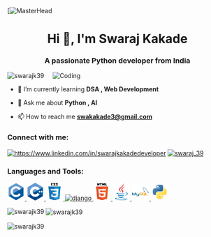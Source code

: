 [![MasterHead](https://lh3.googleusercontent.com/VQiRvifDYzNPHJ6t9wQ-GoHn6daoKBeAFm8mHmRhb075juxaH_q4B_HZb-fQCTn-fIHwylS3WJmRdkvk2SIaA_-MihO72ypk_DprZXGzkQ)

<h1 align="center">Hi 👋, I'm Swaraj Kakade</h1>
<h3 align="center">A passionate Python developer from India</h3>
<img align="right" alt="Coding" width="400" src="https://img.freepik.com/free-vector/hacker-operating-laptop-cartoon-icon-illustration-technology-icon-concept-isolated-flat-cartoon-style_138676-2387.jpg?size=626&ext=jpg">


<p align="left"> <img src="https://komarev.com/ghpvc/?username=swarajk39&label=Profile%20views&color=0e75b6&style=flat" alt="swarajk39" /> </p>

- 🌱 I’m currently learning **DSA , Web Development**

- 💬 Ask me about **Python , AI**

- 📫 How to reach me **swakakade3@gmail.com**

<h3 align="left">Connect with me:</h3>
<p align="left">
<a href="https://linkedin.com/in/https://www.linkedin.com/in/swarajkakadedeveloper" target="blank"><img align="center" src="https://raw.githubusercontent.com/rahuldkjain/github-profile-readme-generator/master/src/images/icons/Social/linked-in-alt.svg" alt="https://www.linkedin.com/in/swarajkakadedeveloper" height="30" width="40" /></a>
<a href="https://instagram.com/swaraj_39" target="blank"><img align="center" src="https://raw.githubusercontent.com/rahuldkjain/github-profile-readme-generator/master/src/images/icons/Social/instagram.svg" alt="swaraj_39" height="30" width="40" /></a>
</p>

<h3 align="left">Languages and Tools:</h3>
<p align="left"> <a href="https://www.cprogramming.com/" target="_blank" rel="noreferrer"> <img src="https://raw.githubusercontent.com/devicons/devicon/master/icons/c/c-original.svg" alt="c" width="40" height="40"/> </a> <a href="https://www.w3schools.com/cpp/" target="_blank" rel="noreferrer"> <img src="https://raw.githubusercontent.com/devicons/devicon/master/icons/cplusplus/cplusplus-original.svg" alt="cplusplus" width="40" height="40"/> </a> <a href="https://www.w3schools.com/css/" target="_blank" rel="noreferrer"> <img src="https://raw.githubusercontent.com/devicons/devicon/master/icons/css3/css3-original-wordmark.svg" alt="css3" width="40" height="40"/> </a> <a href="https://www.djangoproject.com/" target="_blank" rel="noreferrer"> <img src="https://cdn.worldvectorlogo.com/logos/django.svg" alt="django" width="40" height="40"/> </a> <a href="https://www.w3.org/html/" target="_blank" rel="noreferrer"> <img src="https://raw.githubusercontent.com/devicons/devicon/master/icons/html5/html5-original-wordmark.svg" alt="html5" width="40" height="40"/> </a> <a href="https://www.java.com" target="_blank" rel="noreferrer"> <img src="https://raw.githubusercontent.com/devicons/devicon/master/icons/java/java-original.svg" alt="java" width="40" height="40"/> </a> <a href="https://www.mysql.com/" target="_blank" rel="noreferrer"> <img src="https://raw.githubusercontent.com/devicons/devicon/master/icons/mysql/mysql-original-wordmark.svg" alt="mysql" width="40" height="40"/> </a> <a href="https://www.python.org" target="_blank" rel="noreferrer"> <img src="https://raw.githubusercontent.com/devicons/devicon/master/icons/python/python-original.svg" alt="python" width="40" height="40"/> </a> </p>

<p><img align="left" src="https://github-readme-stats.vercel.app/api/top-langs?username=swarajk39&show_icons=true&locale=en&layout=compact" alt="swarajk39" /></p>

<p>&nbsp;<img align="center" src="https://github-readme-stats.vercel.app/api?username=swarajk39&show_icons=true&locale=en" alt="swarajk39" /></p>

<p><img align="center" src="https://github-readme-streak-stats.herokuapp.com/?user=swarajk39&" alt="swarajk39" /></p>
